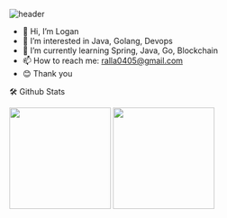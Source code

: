 ![header](https://capsule-render.vercel.app/api?type=wave&color=timeAuto&height=300&section=header&text=Developer%20render&fontSize=90)
- 👋 Hi, I’m Logan
- 👀 I’m interested in Java, Golang, Devops
- 🌱 I’m currently learning Spring, Java, Go, Blockchain
- 📫 How to reach me: ralla0405@gmail.com
- 😊 Thank you
<!---
ralla0405/ralla0405 is a ✨ special ✨ repository because its `README.md` (this file) appears on your GitHub profile.
You can click the Preview link to take a look at your changes.
--->
  
  
🛠️ Github Stats
  
  <p>
  <img height="180em" src="https://github-readme-stats.vercel.app/api?username=ralla0405&show_icons=true&include_all_commits=true&bg_color=30,FC5A77,FEBDC9&title_color=fff&text_color=fff">
  <img height="180em" src="https://github-readme-stats.vercel.app/api/top-langs/?username=ralla0405&layout=compact&bg_color=30,FC5A77,FEBDC9&title_color=fff&text_color=fff">
</p>
 <br/>
